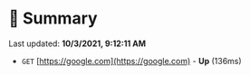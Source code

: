 # 📖 Summary
Last updated: **10/3/2021, 9:12:11 AM**

- `GET` [https://google.com](https://google.com) - **Up** (136ms)
